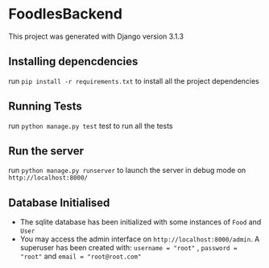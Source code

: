 # FoodlesBackend

This project was generated with Django version 3.1.3

## Installing depencdencies

run `pip install -r requirements.txt` to install all the project dependencies

## Running Tests

run `python manage.py test` test to run all the tests

## Run the server

run `python manage.py runserver` to launch the server in debug mode on `http://localhost:8000/`

## Database Initialised

- The sqlite database has been initialized with some instances of `Food` and `User`
- You may access the admin interface on `http://localhost:8000/admin`. A superuser has been created with: `username = "root"` , `password = "root"` and `email = "root@root.com"`
